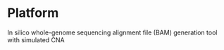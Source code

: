 # Platform
In silico whole-genome sequencing alignment file (BAM) generation tool with simulated CNA
